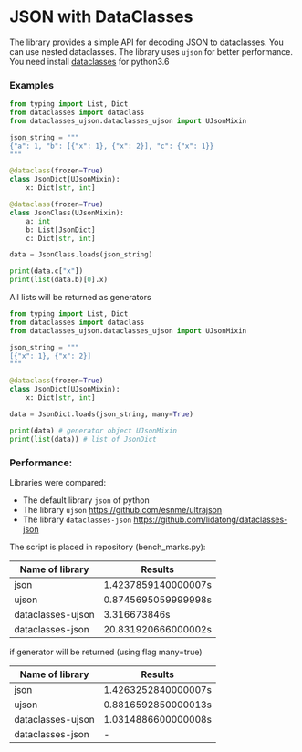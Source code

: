 # JSON with DataClasses 

The library provides a simple API for decoding JSON to dataclasses.
You can use nested dataclasses. The library uses `ujson` for better performance.
You need install [dataclasses](https://github.com/ericvsmith/dataclasses) for python3.6

### Examples

```python
from typing import List, Dict
from dataclasses import dataclass
from dataclasses_ujson.dataclasses_ujson import UJsonMixin

json_string = """
{"a": 1, "b": [{"x": 1}, {"x": 2}], "c": {"x": 1}}
"""

@dataclass(frozen=True)
class JsonDict(UJsonMixin):
    x: Dict[str, int]

@dataclass(frozen=True)
class JsonClass(UJsonMixin):
    a: int
    b: List[JsonDict]
    c: Dict[str, int]

data = JsonClass.loads(json_string)

print(data.c["x"])
print(list(data.b)[0].x)

```

All lists will be returned as generators

```python
from typing import List, Dict
from dataclasses import dataclass
from dataclasses_ujson.dataclasses_ujson import UJsonMixin

json_string = """
[{"x": 1}, {"x": 2}]
"""

@dataclass(frozen=True)
class JsonDict(UJsonMixin):
    x: Dict[str, int]

data = JsonDict.loads(json_string, many=True)

print(data) # generator object UJsonMixin
print(list(data)) # list of JsonDict

```

### Performance:

Libraries were compared:

* The default library `json` of python
* The library `ujson` https://github.com/esnme/ultrajson
* The library `dataclasses-json` https://github.com/lidatong/dataclasses-json

The script is placed in repository (bench_marks.py):


|Name of library|Results|
|---------------|-------|
|json           |1.4237859140000007s|
|ujson          |0.8745695059999998s|
|dataclasses-ujson    |3.316673846s|
|dataclasses-json    |20.831920666000002s|

if generator will be returned (using flag many=true)

|Name of library|Results|
|---------------|-------|
|json           |1.4263252840000007s|
|ujson          |0.8816592850000013s|
|dataclasses-ujson    |1.0314886600000008s|
|dataclasses-json    |-|

